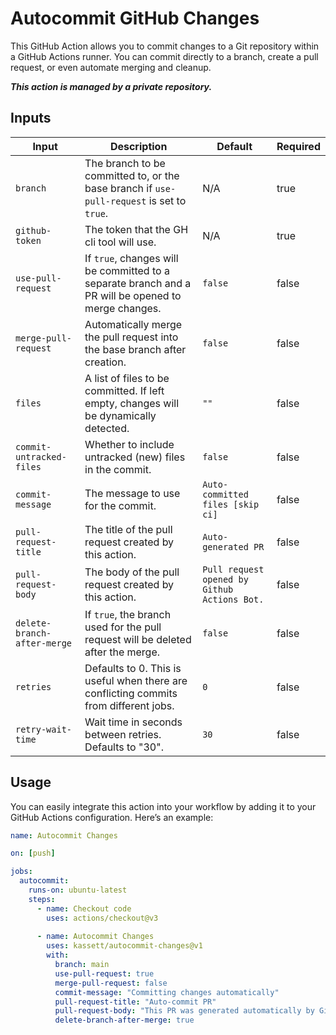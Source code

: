 # Autocommit GitHub Changes

This GitHub Action allows you to commit changes to a Git repository within a GitHub Actions runner. You can commit directly to a branch, create a pull request, or even automate merging and cleanup.

<b><i>This action is managed by a private repository.</i></b>

## Inputs

| Input                       | Description                                                                                         | Default                                      | Required |
|-----------------------------|-----------------------------------------------------------------------------------------------------|----------------------------------------------|----------|
| `branch`                    | The branch to be committed to, or the base branch if `use-pull-request` is set to `true`.           | N/A                                          | true     |
| `github-token`              | The token that the GH cli tool will use.                                                            | N/A                                          | true     |
| `use-pull-request`          | If `true`, changes will be committed to a separate branch and a PR will be opened to merge changes. | `false`                                      | false    |
| `merge-pull-request`        | Automatically merge the pull request into the base branch after creation.                           | `false`                                      | false    |
| `files`                     | A list of files to be committed. If left empty, changes will be dynamically detected.               | `""`                                         | false    |
| `commit-untracked-files`    | Whether to include untracked (new) files in the commit.                                             | `false`                                      | false    |
| `commit-message`            | The message to use for the commit.                                                                  | `Auto-committed files [skip ci]`             | false    |
| `pull-request-title`        | The title of the pull request created by this action.                                               | `Auto-generated PR`                          | false    |
| `pull-request-body`         | The body of the pull request created by this action.                                                | `Pull request opened by Github Actions Bot.` | false    |
| `delete-branch-after-merge` | If `true`, the branch used for the pull request will be deleted after the merge.                    | `false`                                      | false    |
| `retries`                   | Defaults to 0. This is useful when there are conflicting commits from different jobs.               | `0`                                          | false    |
| `retry-wait-time`           | Wait time in seconds between retries. Defaults to "30".                                             | `30`                                         | false    |

## Usage

You can easily integrate this action into your workflow by adding it to your GitHub Actions configuration. Here’s an example:

```yaml
name: Autocommit Changes

on: [push]

jobs:
  autocommit:
    runs-on: ubuntu-latest
    steps:
      - name: Checkout code
        uses: actions/checkout@v3
        
      - name: Autocommit Changes
        uses: kassett/autocommit-changes@v1
        with:
          branch: main
          use-pull-request: true
          merge-pull-request: false
          commit-message: "Committing changes automatically"
          pull-request-title: "Auto-commit PR"
          pull-request-body: "This PR was generated automatically by GitHub Actions."
          delete-branch-after-merge: true
